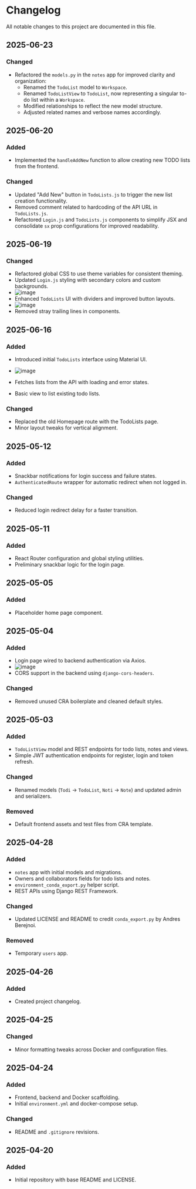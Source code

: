 # Changelog
All notable changes to this project are documented in this file.

## 2025-06-23
### Changed
- Refactored the `models.py` in the `notes` app for improved clarity and organization:
  - Renamed the `TodoList` model to `Workspace`.
  - Renamed `TodoListView` to `TodoList`, now representing a singular to-do list within a `Workspace`.
  - Modified relationships to reflect the new model structure.
  - Adjusted related names and verbose names accordingly.

## 2025-06-20
### Added
- Implemented the `handleAddNew` function to allow creating new TODO lists from the frontend.

### Changed
- Updated "Add New" button in `TodoLists.js` to trigger the new list creation functionality.
- Removed comment related to hardcoding of the API URL in `TodoLists.js`.
- Refactored `Login.js` and `TodoLists.js` components to simplify JSX and consolidate `sx` prop configurations for improved readability.


## 2025-06-19
### Changed
- Refactored global CSS to use theme variables for consistent theming.
- Updated `Login.js` styling with secondary colors and custom backgrounds.
- ![image](https://github.com/user-attachments/assets/539fea36-6cee-4bbd-9eb6-d88f92581fba)
- Enhanced `TodoLists` UI with dividers and improved button layouts.
- ![image](https://github.com/user-attachments/assets/5c51836d-4297-4686-958a-684312f98db6)
- Removed stray trailing lines in components.


## 2025-06-16
### Added
- Introduced initial `TodoLists` interface using Material UI.
- ![image](https://github.com/user-attachments/assets/50279d64-9d56-41e6-b3bd-e567e1b28a4e)

- Fetches lists from the API with loading and error states.
- Basic view to list existing todo lists.
### Changed
- Replaced the old Homepage route with the TodoLists page.
- Minor layout tweaks for vertical alignment.


## 2025-05-12
### Added
- Snackbar notifications for login success and failure states.
- `AuthenticatedRoute` wrapper for automatic redirect when not logged in.
### Changed
- Reduced login redirect delay for a faster transition.


## 2025-05-11
### Added
- React Router configuration and global styling utilities.
- Preliminary snackbar logic for the login page.


## 2025-05-05
### Added
- Placeholder home page component.


## 2025-05-04
### Added
- Login page wired to backend authentication via Axios.
- ![image](https://github.com/user-attachments/assets/bf9cca23-1da6-4efd-a115-5f20f675b979)
- CORS support in the backend using `django-cors-headers`.
### Changed
- Removed unused CRA boilerplate and cleaned default styles.


## 2025-05-03
### Added
- `TodoListView` model and REST endpoints for todo lists, notes and views.
- Simple JWT authentication endpoints for register, login and token refresh.
### Changed
- Renamed models (`Todi` → `TodoList`, `Noti` → `Note`) and updated admin and serializers.
### Removed
- Default frontend assets and test files from CRA template.


## 2025-04-28
### Added
- `notes` app with initial models and migrations.
- Owners and collaborators fields for todo lists and notes.
- `environment_conda_export.py` helper script.
- REST APIs using Django REST Framework.
### Changed
- Updated LICENSE and README to credit `conda_export.py` by Andres Berejnoi.
### Removed
- Temporary `users` app.


## 2025-04-26
### Added
- Created project changelog.


## 2025-04-25
### Changed
- Minor formatting tweaks across Docker and configuration files.


## 2025-04-24
### Added
- Frontend, backend and Docker scaffolding.
- Initial `environment.yml` and docker-compose setup.
### Changed
- README and `.gitignore` revisions.


## 2025-04-20
### Added
- Initial repository with base README and LICENSE.
